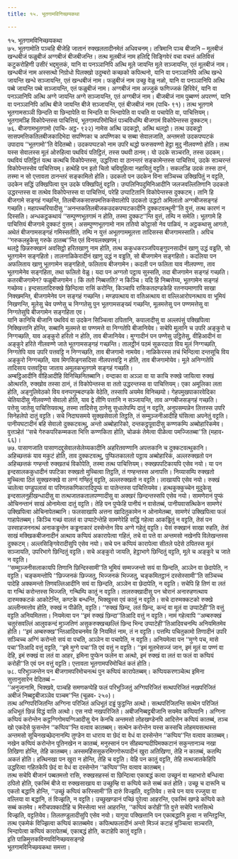 ```yaml
---
title: १५. भूतगामविनिच्छयकथा

---
```

१५. भूतगामविनिच्छयकथा  
७५. भूतगामोति पञ्चहि बीजेहि जातानं रुक्खलतादीनमेतं अधिवचनम्। तत्रिमानि पञ्च बीजानि – मूलबीजं खन्धबीजं फळुबीजं अग्गबीजं बीजबीजन्ति। तत्थ मूलबीजं नाम हलिद्दि सिङ्गिवेरं वचा वचत्तं अतिविसं कटुकरोहिणी उसीरं भद्दमुत्तकं, यानि वा पनञ्ञानिपि अत्थि मूले जायन्ति मूले सञ्जायन्ति, एतं मूलबीजं नाम। खन्धबीजं नाम अस्सत्थो निग्रोधो पिलक्खो उदुम्बरो कच्छको कपित्थनो, यानि वा पनञ्ञानिपि अत्थि खन्धे जायन्ति खन्धे सञ्जायन्ति, एतं खन्धबीजं नाम। फळुबीजं नाम उच्छु वेळु नळो, यानि वा पनञ्ञानिपि अत्थि पब्बे जायन्ति पब्बे सञ्जायन्ति, एतं फळुबीजं नाम। अग्गबीजं नाम अज्जुकं फणिज्जकं हिरिवेरं, यानि वा पनञ्ञानिपि अत्थि अग्गे जायन्ति अग्गे सञ्जायन्ति, एतं अग्गबीजं नाम। बीजबीजं नाम पुब्बण्णं अपरण्णं, यानि वा पनञ्ञानिपि अत्थि बीजे जायन्ति बीजे सञ्जायन्ति, एतं बीजबीजं नाम (पाचि॰ ९१)। तत्थ भूतगामे भूतगामसञ्ञी छिन्दति वा छिन्दापेति वा भिन्दति वा भिन्दापेति वा पचति वा पचापेति वा, पाचित्तियम्। भूतगामञ्हि विकोपेन्तस्स पाचित्तियं, भूतगामपरिमोचितं पञ्चविधम्पि बीजगामं विकोपेन्तस्स दुक्कटम्।  
७६. बीजगामभूतगामो (पाचि॰ अट्ठ॰ ९२२) नामेस अत्थि उदकट्ठो, अत्थि थलट्ठो। तत्थ उदकट्ठो सासपमत्तिकतिलबीजकादिभेदा सपण्णिका च अपण्णिका च सब्बा सेवालजाति, अन्तमसो उदकपप्पटकं उपादाय ‘‘भूतगामो’’ति वेदितब्बो। उदकपप्पटको नाम उपरि थद्धो फरुसवण्णो हेट्ठा मुदु नीलवण्णो होति। तत्थ यस्स सेवालस्स मूलं ओरुहित्वा पथवियं पतिट्ठितं, तस्स पथवी ठानम्। यो उदके सञ्चरति, तस्स उदकम्। पथवियं पतिट्ठितं यत्थ कत्थचि विकोपेन्तस्स, उद्धरित्वा वा ठानन्तरं सङ्कामेन्तस्स पाचित्तियं, उदके सञ्चरन्तं विकोपेन्तस्सेव पाचित्तियम्। हत्थेहि पन इतो चितो चवियूहित्वा नहायितुं वट्टति। सकलञ्हि उदकं तस्स ठानं, तस्मा न सो एत्तावता ठानन्तरं सङ्कामितो होति। उदकतो पन उदकेन विना सञ्चिच्च उक्खिपितुं न वट्टति, उदकेन सद्धिं उक्खिपित्वा पुन उदके पक्खिपितुं वट्टति। उप्पलिनिपदुमिनिआदीनि जलजवल्लितिणानि उदकतो उद्धरन्तस्स वा तत्थेव विकोपेन्तस्स वा पाचित्तियं, परेहि उप्पाटितानि विकोपेन्तस्स दुक्कटम्। तानि हि बीजगामे सङ्गहं गच्छन्ति, तिलबीजकसासपमत्तिकसेवालोपि उदकतो उद्धटो अमिलातो अग्गबीजसङ्गहं गच्छति। महापच्चरियादीसु ‘‘अनन्तकतिलबीजकउदकपप्पटकादीनि दुक्कटवत्थूनी’’ति वुत्तं, तत्थ कारणं न दिस्सति। अन्धकट्ठकथायं ‘‘सम्पुण्णभूतगामं न होति, तस्मा दुक्कट’’न्ति वुत्तं, तम्पि न समेति। भूतगामे हि पाचित्तियं बीजगामे दुक्कटं वुत्तम्। असम्पुण्णभूतगामो नाम ततियो कोट्ठासो नेव पाळियं, न अट्ठकथासु आगतो, अथेतं बीजगामसङ्गहं गमिस्सतीति, तम्पि न युत्तं अभूतगाममूलत्ता तादिसस्स बीजगामस्साति। अपिच ‘‘गरुकलहुकेसु गरुके ठातब्ब’’न्ति एतं विनयलक्खणम्।  
थलट्ठे छिन्नरुक्खानं अवसिट्ठो हरितखाणु नाम होति, तत्थ ककुधकरञ्जपियङ्गुपनसादीनं खाणु उद्धं वड्ढति, सो भूतगामेन सङ्गहितो। तालनाळिकेरादीनं खाणु उद्धं न वड्ढति, सो बीजगामेन सङ्गहितो। कदलिया पन अफलिताय खाणु भूतगामेन सङ्गहितो, फलिताय बीजगामेन। कदली पन फलिता याव नीलपण्णा, ताव भूतगामेनेव सङ्गहिता, तथा फलितो वेळु। यदा पन अग्गतो पट्ठाय सुस्सति, तदा बीजगामेन सङ्गहं गच्छति। कतरबीजगामेन? फळुबीजगामेन। किं ततो निब्बत्तति? न किञ्चि। यदि हि निब्बत्तेय्य, भूतगामेन सङ्गहं गच्छेय्य। इन्दसालादिरुक्खे छिन्दित्वा रासिं करोन्ति, किञ्चापि रासिकतदण्डकेहि रतनप्पमाणापि साखा निक्खमन्ति, बीजगामेनेव पन सङ्गहं गच्छन्ति। मण्डपत्थाय वा वतिअत्थाय वा वल्लिआरोपनत्थाय वा भूमियं निखणन्ति, मूलेसु चेव पण्णेसु च निग्गतेसु पुन भूतगामसङ्ख्यं गच्छन्ति, मूलमत्तेसु पन पण्णमत्तेसु वा निग्गतेसुपि बीजगामेन सङ्गहिता एव।  
यानि कानिचि बीजानि पथवियं वा उदकेन सिञ्चित्वा ठपितानि, कपालादीसु वा अल्लपंसुं पक्खिपित्वा निक्खित्तानि होन्ति, सब्बानि मूलमत्ते वा पण्णमत्ते वा निग्गतेपि बीजानियेव। सचेपि मूलानि च उपरि अङ्कुरो च निग्गच्छति, याव अङ्कुरो हरितो न होति, ताव बीजानियेव। मुग्गादीनं पन पण्णेसु उट्ठितेसु, वीहिआदीनं वा अङ्कुरे हरिते नीलवण्णे जाते भूतगामसङ्गहं गच्छन्ति। तालट्ठीनं पठमं सूकरदाठा विय मूलं निग्गच्छति, निग्गतेपि याव उपरि पत्तवट्टि न निग्गच्छति, ताव बीजगामो नामयेव। नाळिकेरस्स तचं भिन्दित्वा दन्तसूचि विय अङ्कुरो निग्गच्छति, याव मिगसिङ्गसदिसा नीलपत्तवट्टि न होति, ताव बीजगामोयेव। मूले अनिग्गतेपि तादिसाय पत्तवट्टिया जाताय अमूलकभूतगामे सङ्गहं गच्छति।  
अम्बट्ठिआदीनि वीहिआदीहि विनिच्छिनितब्बानि। वन्दाका वा अञ्ञा वा या काचि रुक्खे जायित्वा रुक्खं ओत्थरति, रुक्खोव तस्सा ठानं, तं विकोपेन्तस्स वा ततो उद्धरन्तस्स वा पाचित्तियम्। एका अमूलिका लता होति, अङ्गुलिवेठको विय वनप्पगुम्बदण्डके वेठेति, तस्सापि अयमेव विनिच्छयो। गेहपमुखपाकारवेदिका चेतियादीसु नीलवण्णो सेवालो होति, याव द्वे तीणि पत्तानि न सञ्जायन्ति, ताव अग्गबीजसङ्गहं गच्छति। पत्तेसु जातेसु पाचित्तियवत्थु, तस्मा तादिसेसु ठानेसु सुधालेपम्पि दातुं न वट्टति, अनुपसम्पन्नेन लित्तस्स उपरि सिनेहलेपो दातुं वट्टति। सचे निदाघसमये सुक्खसेवालो तिट्ठति, तं सम्मुञ्जनीआदीहि घंसित्वा अपनेतुं वट्टति। पानीयघटादीनं बहि सेवालो दुक्कटवत्थु, अन्तो अब्बोहारिको, दन्तकट्ठपूवादीसु कण्णकम्पि अब्बोहारिकमेव। वुत्तञ्हेतं ‘‘सचे गेरुकपरिकम्मकता भित्ति कण्णकिता होति, चोळकं तेमेत्वा पीळेत्वा पमज्जितब्बा’’ति (महाव॰ ६६)।  
७७. पासाणजाति पासाणदद्दुसेवालसेलेय्यकादीनि अहरितवण्णानि अपत्तकानि च दुक्कटवत्थुकानि। अहिच्छत्तकं याव मकुटं होति, ताव दुक्कटवत्थु, पुप्फितकालतो पट्ठाय अब्बोहारिकं, अल्लरुक्खतो पन अहिच्छत्तकं गण्हन्तो रुक्खतचं विकोपेति, तस्मा तत्थ पाचित्तियम्। रुक्खपपटिकायपि एसेव नयो। या पन इन्दसालककुधादीनं पपटिका रुक्खतो मुच्चित्वा तिट्ठति, तं गण्हन्तस्स अनापत्ति। निय्यासम्पि रुक्खतो मुच्चित्वा ठितं सुक्खरुक्खे वा लग्गं गण्हितुं वट्टति, अल्लरुक्खतो न वट्टति। लाखायपि एसेव नयो। रुक्खं चालेत्वा पण्डुपलासं वा परिणतकणिकारादिपुप्फं वा पातेन्तस्स पाचित्तियमेव। हत्थकुक्कुच्चेन मुदुकेसु इन्दसालनुहीखन्धादीसु वा तत्थजातकतालपण्णादीसु वा अक्खरं छिन्दन्तस्सपि एसेव नयो। सामणेरानं पुप्फं ओचिनन्तानं साखं ओनामेत्वा दातुं वट्टति। तेहि पन पुप्फेहि पानीयं न वासेतब्बं, पानीयवासत्थिकेन सामणेरं उक्खिपित्वा ओचिनापेतब्बानि। फलसाखापि अत्तना खादितुकामेन न ओनामेतब्बा, सामणेरं उक्खिपित्वा फलं गाहापेतब्बम्। किञ्चि गच्छं वालतं वा उप्पाटेन्तेहि सामणेरेहि सद्धिं गहेत्वा आकड्ढितुं न वट्टति, तेसं पन उस्साहजननत्थं अनाकड्ढन्तेन कड्ढनाकारं दस्सेन्तेन विय अग्गे गहेतुं वट्टति। येसं रुक्खानं साखा रुहति, तेसं साखं मक्खिकबीजनादीनं अत्थाय कप्पियं अकारापेत्वा गहितं, तचे वा पत्ते वा अन्तमसो नखेनपि विलेखन्तस्स दुक्कटम्। अल्लसिङ्गिवेरादीसुपि एसेव नयो। सचे पन कप्पियं कारापेत्वा सीतले पदेसे ठपितस्स मूलं सञ्जायति, उपरिभागे छिन्दितुं वट्टति। सचे अङ्कुरो जायति, हेट्ठाभागे छिन्दितुं वट्टति, मूले च अङ्कुरे च जाते न वट्टति।  
‘‘सम्मुञ्जनीसलाकायपि तिणानि छिन्दिस्सामी’’ति भूमियं सम्मज्जन्तो सयं वा छिन्दति, अञ्ञेन वा छेदापेति, न वट्टति। चङ्कमन्तोपि ‘‘छिज्जनकं छिज्जतु, भिज्जनकं भिज्जतु, चङ्कमितट्ठानं दस्सेस्सामी’’ति सञ्चिच्च पादेहि अक्कमन्तो तिणवल्लिआदीनि सयं वा छिन्दति, अञ्ञेन वा छेदापेति, न वट्टति। सचेपि हि तिणं वा लतं वा गन्थिं करोन्तस्स भिज्जति, गन्थिम्पि कातुं न वट्टति। तालरुक्खादीसु पन चोरानं अनारुहणत्थाय दारुमक्कटकं आकोटेन्ति, कण्टके बन्धन्ति, भिक्खुस्स एवं कातुं न वट्टति। सचे दारुमक्कटको रुक्खे अल्लीनमत्तोव होति, रुक्खं न पीळेति, वट्टति। ‘‘रुक्खं छिन्द, लतं छिन्द, कन्दं वा मूलं वा उप्पाटेही’’ति वत्तुं वट्टति अनियमितत्ता। नियमेत्वा पन ‘‘इमं रुक्खं छिन्दा’’तिआदि वत्तुं न वट्टति। नामं गहेत्वापि ‘‘अम्बरुक्खं चतुरंसवल्लिं आलुवकन्दं मुञ्जतिणं असुकरुक्खच्छल्लिं छिन्द भिन्द उप्पाटेही’’तिआदिवचनम्पि अनियमितमेव होति। ‘‘इमं अम्बरुक्ख’’न्तिआदिवचनमेव हि नियमितं नाम, तं न वट्टति। पत्तम्पि पचितुकामो तिणादीनं उपरि सञ्चिच्च अग्गिं करोन्तो सयं वा पचति, अञ्ञेन वा पचापेति, न वट्टति। अनियमेत्वा पन ‘‘मुग्गे पच, मासे पचा’’तिआदि वत्तुं वट्टति, ‘‘इमे मुग्गे पचा’’ति एवं वत्तुं न वट्टति। ‘‘इमं मूलभेसज्जं जान, इमं मूलं वा पण्णं वा देहि, इमं रुक्खं वा लतं वा आहर, इमिना पुप्फेन फलेन वा अत्थो, इमं रुक्खं वा लतं वा फलं वा कप्पियं करोही’’ति एवं पन वत्तुं वट्टति। एत्तावता भूतगामपरिमोचितं कतं होति।  
७८. परिभुञ्जन्तेन पन बीजगामपरिमोचनत्थं पुन कप्पियं कारापेतब्बम्। कप्पियकरणञ्चेत्थ इमिना सुत्तानुसारेन वेदितब्बं –  
‘‘अनुजानामि, भिक्खवे, पञ्चहि समणकप्पेहि फलं परिभुञ्जितुं अग्गिपरिजितं सत्थपरिजितं नखपरिजितं अबीजं निब्बट्टबीजञ्ञेव पञ्चम’’न्ति (चूळव॰ २५०)।  
तत्थ अग्गिपरिजितन्ति अग्गिना परिजितं अधिभूतं दड्ढं फुट्ठन्ति अत्थो। सत्थपरिजितन्ति सत्थेन परिजितं अधिभूतं छिन्नं विद्धं वाति अत्थो। एस नयो नखपरिजिते। अबीजनिब्बट्टबीजानि सयमेव कप्पियानि। अग्गिना कप्पियं करोन्तेन कट्ठग्गिगोमयग्गिआदीसु येन केनचि अन्तमसो लोहखण्डेनपि आदित्तेन कप्पियं कातब्बं, तञ्च खो एकदेसे फुसन्तेन ‘‘कप्पिय’’न्ति वत्वाव कातब्बम्। सत्थेन करोन्तेन यस्स कस्सचि लोहमयसत्थस्स अन्तमसो सूचिनखच्छेदनानम्पि तुण्डेन वा धाराय वा छेदं वा वेधं वा दस्सेन्तेन ‘‘कप्पिय’’न्ति वत्वाव कातब्बम्। नखेन कप्पियं करोन्तेन पूतिनखेन न कातब्बं, मनुस्सानं पन सीहब्यग्घदीपिमक्कटानं सकुन्तानञ्च नखा तिखिणा होन्ति, तेहि कातब्बम्। अस्समहिंससूकरमिगगोरूपादीनं खुरा अतिखिणा, तेहि न कातब्बं, कतम्पि अकतं होति। हत्थिनखा पन खुरा न होन्ति, तेहि च वट्टति। येहि पन कातुं वट्टति, तेहि तत्थजातकेहिपि उद्धरित्वा गहितकेपि छेदं वा वेधं वा दस्सेन्तेन ‘‘कप्पिय’’न्ति वत्वाव कातब्बम्।  
तत्थ सचेपि बीजानं पब्बतमत्तो रासि, रुक्खसहस्सं वा छिन्दित्वा एकाबद्धं कत्वा उच्छूनं वा महाभारो बन्धित्वा ठपितो होति, एकस्मिं बीजे वा रुक्खसाखाय वा उच्छुम्हि वा कप्पिये कते सब्बं कतं होति। उच्छू च दारूनि च एकतो बद्धानि होन्ति, ‘‘उच्छुं कप्पियं करिस्सामी’’ति दारुं विज्झति, वट्टतियेव। सचे पन याय रज्जुया वा वल्लिया वा बद्धानि, तं विज्झति, न वट्टति। उच्छुखण्डानं पच्छिं पूरेत्वा आहरन्ति, एकस्मिं खण्डे कप्पिये कते सब्बं कतमेव। मरीचपक्कादीहि च मिस्सेत्वा भत्तं आहरन्ति, ‘‘कप्पियं करोही’’ति वुत्ते सचेपि भत्तसित्थे विज्झति, वट्टतियेव। तिलतण्डुलादीसुपि एसेव नयो। यागुया पक्खित्तानि पन एकाबद्धानि हुत्वा न सन्तिट्ठन्ति, तत्थ एकमेकं विज्झित्वा कप्पियं कातब्बमेव। कपित्थफलादीनं अन्तो मिञ्जं कटाहं मुञ्चित्वा सञ्चरति, भिन्दापेत्वा कप्पियं कारापेतब्बं, एकाबद्धं होति, कटाहेपि कातुं वट्टति।  
इति पाळिमुत्तकविनयविनिच्छयसङ्गहे  
भूतगामविनिच्छयकथा समत्ता।  